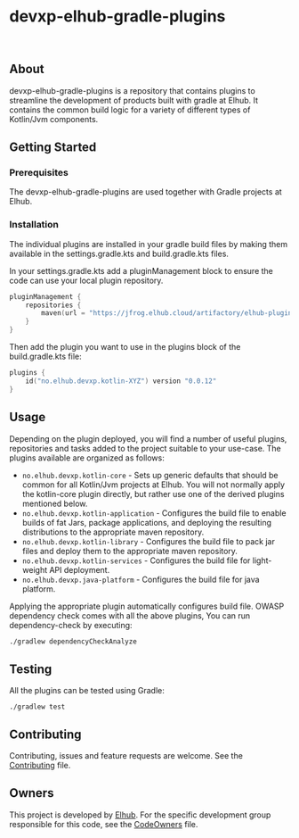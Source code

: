 # devxp-elhub-gradle-plugins
[<img src="https://img.shields.io/badge/repo-github-blue" alt="">](https://github.com/elhub/devxp-elhub-gradle-plugins)
[<img src="https://img.shields.io/badge/issues-jira-orange" alt="">](https://jira.elhub.cloud/issues/?jql=project%20%3D%20%22Team%20Dev%22%20AND%20component%20%3D%20devxp-elhub-gradle-plugins%20AND%20status%20!%3D%20Done)
[<img src="https://teamcity.elhub.cloud/app/rest/builds/buildType:(id:DevXp_DevXpElhubGradlePlugins_AutoRelease)/statusIcon" alt="">](https://teamcity.elhub.cloud/project/DevXp_DevXpElhubGradlePlugins?mode=builds#all-projects)
[<img src="https://sonar.elhub.cloud/api/project_badges/measure?project=no.elhub.devxp%3Adevxp-elhub-gradle-plugins&metric=alert_status" alt="">](https://sonar.elhub.cloud/dashboard?id=no.elhub.devxp%3Adevxp-elhub-gradle-plugins)
[<img src="https://sonar.elhub.cloud/api/project_badges/measure?project=no.elhub.devxp%3Adevxp-elhub-gradle-plugins&metric=ncloc" alt="">](https://sonar.elhub.cloud/dashboard?id=no.elhub.devxp%3Adevxp-elhub-gradle-plugins)
[<img src="https://sonar.elhub.cloud/api/project_badges/measure?project=no.elhub.devxp%3Adevxp-elhub-gradle-plugins&metric=bugs" alt="">](https://sonar.elhub.cloud/dashboard?id=no.elhub.devxp%3Adevxp-elhub-gradle-plugins)
[<img src="https://sonar.elhub.cloud/api/project_badges/measure?project=no.elhub.devxp%3Adevxp-elhub-gradle-plugins&metric=vulnerabilities" alt="">](https://sonar.elhub.cloud/dashboard?id=no.elhub.devxp%3Adevxp-elhub-gradle-plugins)
[<img src="https://sonar.elhub.cloud/api/project_badges/measure?project=no.elhub.devxp%3Adevxp-elhub-gradle-plugins&metric=coverage" alt="">](https://sonar.elhub.cloud/dashboard?id=no.elhub.devxp%3Adevxp-elhub-gradle-plugins)

## About

devxp-elhub-gradle-plugins is a repository that contains plugins to streamline the development of products
built with gradle at Elhub. It contains the common build logic for a variety of different types of Kotlin/Jvm
components.

## Getting Started

### Prerequisites

The devxp-elhub-gradle-plugins are used together with Gradle projects at Elhub.

### Installation

The individual plugins are installed in your gradle build files by making them available in the settings.gradle.kts
and build.gradle.kts files.

In your settings.gradle.kts add a pluginManagement block to ensure the code can use your local plugin repository.

```kts
pluginManagement {
    repositories {
        maven(url = "https://jfrog.elhub.cloud/artifactory/elhub-plugins")
    }
}
```

Then add the plugin you want to use in the plugins block of the build.gradle.kts file:

```kts
plugins {
    id("no.elhub.devxp.kotlin-XYZ") version "0.0.12"
}
```

## Usage

Depending on the plugin deployed, you will find a number of useful plugins, repositories and tasks added to the project
suitable to your use-case. The plugins available are organized as follows:

* `no.elhub.devxp.kotlin-core` - Sets up generic defaults that should be common for all Kotlin/Jvm projects at Elhub.
  You will not normally apply the kotlin-core plugin directly, but rather use one of the derived plugins mentioned below.
* `no.elhub.devxp.kotlin-application` - Configures the build file to enable builds of fat Jars, package applications,
  and deploying the resulting distributions to the appropriate maven repository.
* `no.elhub.devxp.kotlin-library` - Configures the build file to pack jar files and deploy them to the appropriate maven
  repository.
* `no.elhub.devxp.kotlin-services` - Configures the build file for light-weight API deployment.
* `no.elhub.devxp.java-platform` - Configures the build file for java platform. 

Applying the appropriate plugin automatically configures build file.
OWASP dependency check comes with all the above plugins, You can run dependency-check by executing:
```html
./gradlew dependencyCheckAnalyze
```

## Testing

All the plugins can be tested using Gradle:

    ./gradlew test

## Contributing

Contributing, issues and feature requests are welcome. See the
[Contributing](https://code.elhub.cloud/projects/COM/repos/devxp-build-configuration/browse/CONTRIBUTING.md) file.

## Owners

This project is developed by [Elhub](https://elhub.no). For the specific development group responsible for this
code, see the [CodeOwners](https://code.elhub.cloud/projects/COM/repos/devxp-build-configuration/browse/CODEOWNERS)
file.
